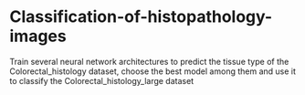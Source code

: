 # Classification-of-histopathology-images
Train several neural network architectures to predict the tissue type of the Colorectal_histology dataset, choose the best model among them and use it to classify the Colorectal_histology_large dataset
